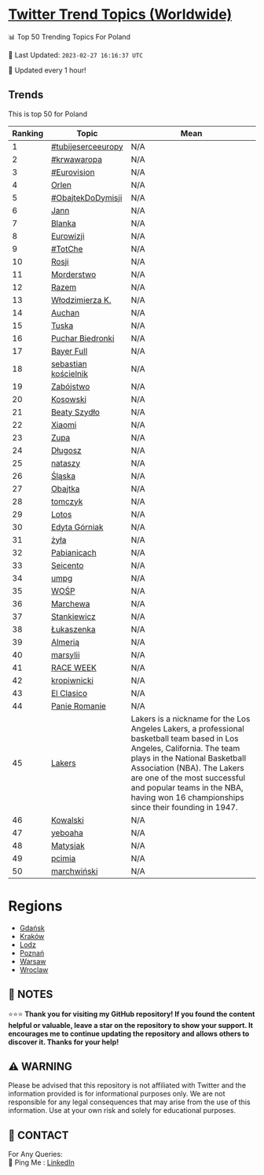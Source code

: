 [Twitter Trend Topics (Worldwide)](https://github.com/ErcinDedeoglu/Twitter-Trend-Topics)
==========


📊 Top 50 Trending Topics For Poland

📆 Last Updated: `2023-02-27 16:16:37 UTC`

🔧 Updated every 1 hour!


## Trends

This is top 50 for Poland

| Ranking | Topic | Mean |
| ------- | ------------ | ------------ |
| 1 | [#tubijeserceeuropy](http://twitter.com/search?q=%23tubijeserceeuropy) | N/A |
| 2 | [#krwawaropa](http://twitter.com/search?q=%23krwawaropa) | N/A |
| 3 | [#Eurovision](http://twitter.com/search?q=%23Eurovision) | N/A |
| 4 | [Orlen](http://twitter.com/search?q=Orlen) | N/A |
| 5 | [#ObajtekDoDymisji](http://twitter.com/search?q=%23ObajtekDoDymisji) | N/A |
| 6 | [Jann](http://twitter.com/search?q=Jann) | N/A |
| 7 | [Blanka](http://twitter.com/search?q=Blanka) | N/A |
| 8 | [Eurowizji](http://twitter.com/search?q=Eurowizji) | N/A |
| 9 | [#TotChe](http://twitter.com/search?q=%23TotChe) | N/A |
| 10 | [Rosji](http://twitter.com/search?q=Rosji) | N/A |
| 11 | [Morderstwo](http://twitter.com/search?q=Morderstwo) | N/A |
| 12 | [Razem](http://twitter.com/search?q=Razem) | N/A |
| 13 | [Włodzimierza K.](http://twitter.com/search?q=W%c5%82odzimierza+K.) | N/A |
| 14 | [Auchan](http://twitter.com/search?q=Auchan) | N/A |
| 15 | [Tuska](http://twitter.com/search?q=Tuska) | N/A |
| 16 | [Puchar Biedronki](http://twitter.com/search?q=Puchar+Biedronki) | N/A |
| 17 | [Bayer Full](http://twitter.com/search?q=Bayer+Full) | N/A |
| 18 | [sebastian kościelnik](http://twitter.com/search?q=sebastian+ko%c5%9bcielnik) | N/A |
| 19 | [Zabójstwo](http://twitter.com/search?q=Zab%c3%b3jstwo) | N/A |
| 20 | [Kosowski](http://twitter.com/search?q=Kosowski) | N/A |
| 21 | [Beaty Szydło](http://twitter.com/search?q=Beaty+Szyd%c5%82o) | N/A |
| 22 | [Xiaomi](http://twitter.com/search?q=Xiaomi) | N/A |
| 23 | [Zupa](http://twitter.com/search?q=Zupa) | N/A |
| 24 | [Długosz](http://twitter.com/search?q=D%c5%82ugosz) | N/A |
| 25 | [nataszy](http://twitter.com/search?q=nataszy) | N/A |
| 26 | [Śląska](http://twitter.com/search?q=%c5%9al%c4%85ska) | N/A |
| 27 | [Obajtka](http://twitter.com/search?q=Obajtka) | N/A |
| 28 | [tomczyk](http://twitter.com/search?q=tomczyk) | N/A |
| 29 | [Lotos](http://twitter.com/search?q=Lotos) | N/A |
| 30 | [Edyta Górniak](http://twitter.com/search?q=Edyta+G%c3%b3rniak) | N/A |
| 31 | [żyła](http://twitter.com/search?q=%c5%bcy%c5%82a) | N/A |
| 32 | [Pabianicach](http://twitter.com/search?q=Pabianicach) | N/A |
| 33 | [Seicento](http://twitter.com/search?q=Seicento) | N/A |
| 34 | [umpg](http://twitter.com/search?q=umpg) | N/A |
| 35 | [WOŚP](http://twitter.com/search?q=WO%c5%9aP) | N/A |
| 36 | [Marchewa](http://twitter.com/search?q=Marchewa) | N/A |
| 37 | [Stankiewicz](http://twitter.com/search?q=Stankiewicz) | N/A |
| 38 | [Łukaszenka](http://twitter.com/search?q=%c5%81ukaszenka) | N/A |
| 39 | [Almerią](http://twitter.com/search?q=Almeri%c4%85) | N/A |
| 40 | [marsylii](http://twitter.com/search?q=marsylii) | N/A |
| 41 | [RACE WEEK](http://twitter.com/search?q=RACE+WEEK) | N/A |
| 42 | [kropiwnicki](http://twitter.com/search?q=kropiwnicki) | N/A |
| 43 | [El Clasico](http://twitter.com/search?q=El+Clasico) | N/A |
| 44 | [Panie Romanie](http://twitter.com/search?q=Panie+Romanie) | N/A |
| 45 | [Lakers](http://twitter.com/search?q=Lakers) | Lakers is a nickname for the Los Angeles Lakers, a professional basketball team based in Los Angeles, California. The team plays in the National Basketball Association (NBA). The Lakers are one of the most successful and popular teams in the NBA, having won 16 championships since their founding in 1947. |
| 46 | [Kowalski](http://twitter.com/search?q=Kowalski) | N/A |
| 47 | [yeboaha](http://twitter.com/search?q=yeboaha) | N/A |
| 48 | [Matysiak](http://twitter.com/search?q=Matysiak) | N/A |
| 49 | [pcimia](http://twitter.com/search?q=pcimia) | N/A |
| 50 | [marchwiński](http://twitter.com/search?q=marchwi%c5%84ski) | N/A |



# Regions

* [Gdańsk](</Poland/Gdańsk.md>)
* [Kraków](</Poland/Kraków.md>)
* [Lodz](</Poland/Lodz.md>)
* [Poznań](</Poland/Poznań.md>)
* [Warsaw](</Poland/Warsaw.md>)
* [Wroclaw](</Poland/Wroclaw.md>)



## 📝 NOTES

⭐⭐⭐ **Thank you for visiting my GitHub repository! If you found the content helpful or valuable, leave a star on the repository to show your support. It encourages me to continue updating the repository and allows others to discover it. Thanks for your help!**


## ⚠️ WARNING

Please be advised that this repository is not affiliated with Twitter and the information provided is for informational purposes only. We are not responsible for any legal consequences that may arise from the use of this information. Use at your own risk and solely for educational purposes.


## 📨 CONTACT

 For Any Queries:  
            🏓 Ping Me : [LinkedIn](https://www.linkedin.com/in/ercindedeoglu/)
